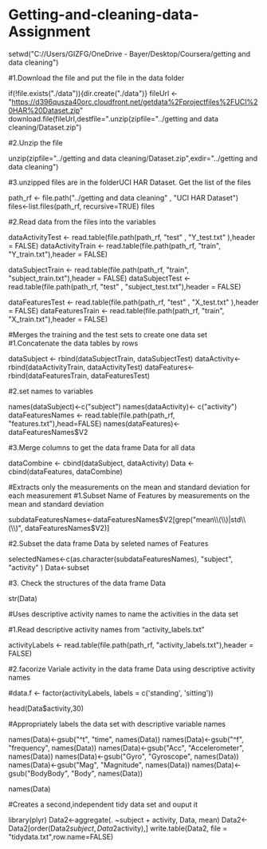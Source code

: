 # Getting-and-cleaning-data-Assignment

setwd("C://Users/GIZFG/OneDrive - Bayer/Desktop/Coursera/getting and data cleaning")

#1.Download the file and put the file in the data folder

if(!file.exists("./data")){dir.create("./data")}
fileUrl <- "https://d396qusza40orc.cloudfront.net/getdata%2Fprojectfiles%2FUCI%20HAR%20Dataset.zip"
download.file(fileUrl,destfile=".unzip(zipfile="../getting and data cleaning/Dataset.zip")

#2.Unzip the file

unzip(zipfile="../getting and data cleaning/Dataset.zip",exdir="../getting and data cleaning")

#3.unzipped files are in the folderUCI HAR Dataset. Get the list of the files

path_rf <- file.path("../getting and data cleaning" , "UCI HAR Dataset")
files<-list.files(path_rf, recursive=TRUE)
files

#2.Read data from the files into the variables

dataActivityTest  <- read.table(file.path(path_rf, "test" , "Y_test.txt" ),header = FALSE)
dataActivityTrain <- read.table(file.path(path_rf, "train", "Y_train.txt"),header = FALSE)

dataSubjectTrain <- read.table(file.path(path_rf, "train", "subject_train.txt"),header = FALSE)
dataSubjectTest  <- read.table(file.path(path_rf, "test" , "subject_test.txt"),header = FALSE)

dataFeaturesTest  <- read.table(file.path(path_rf, "test" , "X_test.txt" ),header = FALSE)
dataFeaturesTrain <- read.table(file.path(path_rf, "train", "X_train.txt"),header = FALSE)


#Merges the training and the test sets to create one data set
#1.Concatenate the data tables by rows

dataSubject <- rbind(dataSubjectTrain, dataSubjectTest)
dataActivity<- rbind(dataActivityTrain, dataActivityTest)
dataFeatures<- rbind(dataFeaturesTrain, dataFeaturesTest)

#2.set names to variables

names(dataSubject)<-c("subject")
names(dataActivity)<- c("activity")
dataFeaturesNames <- read.table(file.path(path_rf, "features.txt"),head=FALSE)
names(dataFeatures)<- dataFeaturesNames$V2

#3.Merge columns to get the data frame Data for all data

dataCombine <- cbind(dataSubject, dataActivity)
Data <- cbind(dataFeatures, dataCombine)

#Extracts only the measurements on the mean and standard deviation for each measurement
#1.Subset Name of Features by measurements on the mean and standard deviation

subdataFeaturesNames<-dataFeaturesNames$V2[grep("mean\\(\\)|std\\(\\)", dataFeaturesNames$V2)]

#2.Subset the data frame Data by seleted names of Features

selectedNames<-c(as.character(subdataFeaturesNames), "subject", "activity" )
Data<-subset

#3. Check the structures of the data frame Data

str(Data)

#Uses descriptive activity names to name the activities in the data set

#1.Read descriptive activity names from “activity_labels.txt”

activityLabels <- read.table(file.path(path_rf, "activity_labels.txt"),header = FALSE)

#2.facorize Variale activity in the data frame Data using descriptive activity names

#data.f <- factor(activityLabels, labels = c('standing', 'sitting'))

head(Data$activity,30)

#Appropriately labels the data set with descriptive variable names

names(Data)<-gsub("^t", "time", names(Data))
names(Data)<-gsub("^f", "frequency", names(Data))
names(Data)<-gsub("Acc", "Accelerometer", names(Data))
names(Data)<-gsub("Gyro", "Gyroscope", names(Data))
names(Data)<-gsub("Mag", "Magnitude", names(Data))
names(Data)<-gsub("BodyBody", "Body", names(Data))

names(Data)

#Creates a second,independent tidy data set and ouput it

library(plyr)
Data2<-aggregate(. ~subject + activity, Data, mean)
Data2<-Data2[order(Data2$subject,Data2$activity),]
write.table(Data2, file = "tidydata.txt",row.name=FALSE)

